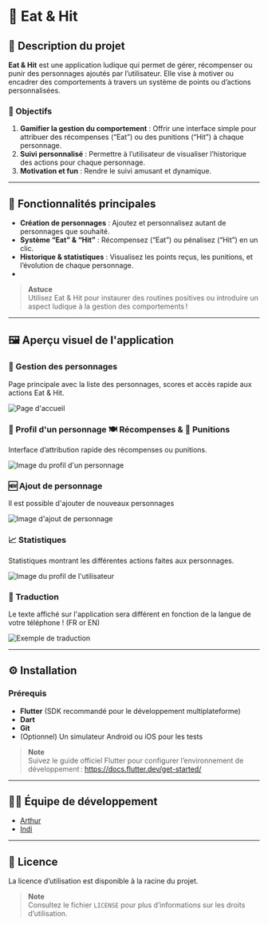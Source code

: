 # 🍔 Eat & Hit

## 📌 Description du projet

**Eat & Hit** est une application ludique qui permet de gérer, récompenser ou punir des personnages ajoutés par l’utilisateur. Elle vise à motiver ou encadrer des comportements à travers un système de points ou d’actions personnalisées.

### 🎯 Objectifs

1. **Gamifier la gestion du comportement** : Offrir une interface simple pour attribuer des récompenses (“Eat”) ou des punitions (“Hit”) à chaque personnage.
2. **Suivi personnalisé** : Permettre à l’utilisateur de visualiser l’historique des actions pour chaque personnage.
3. **Motivation et fun** : Rendre le suivi amusant et dynamique.

---

## 🚀 Fonctionnalités principales

* **Création de personnages** : Ajoutez et personnalisez autant de personnages que souhaité.
* **Système “Eat” & “Hit”** : Récompensez (“Eat”) ou pénalisez (“Hit”) en un clic.
* **Historique & statistiques** : Visualisez les points reçus, les punitions, et l’évolution de chaque personnage.
* 
> **Astuce**  
> Utilisez Eat & Hit pour instaurer des routines positives ou introduire un aspect ludique à la gestion des comportements !

---

## 🖼️ Aperçu visuel de l'application

### 👤 Gestion des personnages

Page principale avec la liste des personnages, scores et accès rapide aux actions Eat & Hit.  

![Page d'accueil](/images/pageaccueil.jpg)

### 👤 Profil d'un personnage 🍽️ Récompenses & 🥊 Punitions

Interface d’attribution rapide des récompenses ou punitions.  

![Image du profil d'un personnage](/images/profil_person.jpg)

### 🆕 Ajout de personnage

Il est possible d'ajouter de nouveaux personnages

![Image d'ajout de personnage](/images/addperson.jpg)


### 📈 Statistiques

Statistiques montrant les différentes actions faites aux personnages.  

![Image du profil de l'utilisateur](/images/profil_user.jpg)

### 📖 Traduction

Le texte affiché sur l'application sera différent en fonction de la langue de votre téléphone ! (FR or EN)

![Exemple de traduction](/images/profiltrad.jpg)

---

## ⚙️ Installation

### Prérequis

* **Flutter** (SDK recommandé pour le développement multiplateforme)
* **Dart**
* **Git**
* (Optionnel) Un simulateur Android ou iOS pour les tests

> **Note**  
> Suivez le guide officiel Flutter pour configurer l’environnement de développement : https://docs.flutter.dev/get-started/

---

## 👨‍💻 Équipe de développement

- [Arthur](https://github.com/Arcols)
- [Indi](https://github.com/indi-blateau)

---

## 📄 Licence

La licence d’utilisation est disponible à la racine du projet.

> **Note**  
> Consultez le fichier `LICENSE` pour plus d’informations sur les droits d’utilisation.
